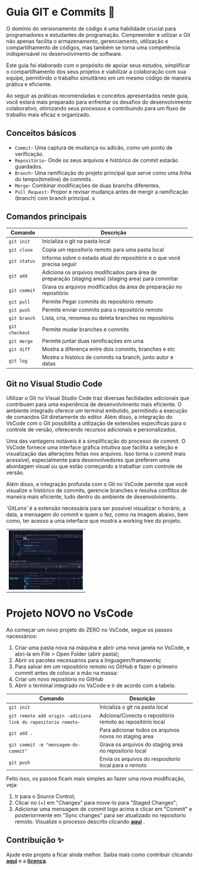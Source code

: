 # Guia GIT e Commits 📜

O domínio do versionamento de código é uma habilidade crucial para programadores e estudantes de programação. Compreender e utilizar o Git não apenas facilita o armazenamento, gerenciamento, utilização e compartilhamento de códigos, mas também se torna uma competência indispensável no desenvolvimento de software.

Este guia foi elaborado com o propósito de apoiar seus estudos, simplificar o compartilhamento dos seus projetos e viabilizar a colaboração com sua equipe, permitindo o trabalho simultâneo em um mesmo código de maneira prática e eficiente.

Ao seguir as práticas recomendadas e conceitos apresentados neste guia, você estará mais preparado para enfrentar os desafios do desenvolvimento colaborativo, otimizando seus processos e contribuindo para um fluxo de trabalho mais eficaz e organizado.


## Conceitos básicos

- `Commit`- Uma captura de mudança ou adicão, como um ponto de verificação.
- `Repositório`- Onde os seus arquivos e histórico de commit estarão guardados.
- `Branch`- Uma ramificação do projeto principal que serve como uma linha do tempo(timeline) de commits.
- `Merge`- Combinar modificações de duas branchs diferentes.
- `Pull Request`- Propor e revisar mudança antes de mergir a ramificação (branch) com branch principal.
s

## Comandos principais
<table>
  <thead>
    <tr>
      <th>Comando</th>
      <th>Descrição</th>
    </tr>
  </thead>
 <tbody>
    <tr>
      <td><code>git init</code></td>
      <td>Inicializa o git na pasta local</td>
      <td></td>
    </tr>
    <tr>
      <td><code>git clone</code></td>
      <td>Copia um repositorio remoto para uma pasta local</td>
      <td></td>
    </tr>
    <tr>
      <td><code>git status</code></td>
      <td>Informa sobre o estado atual do repositório e o que você precisa seguir</td>
      <td></td>
    </tr>
    <tr>
      <td> <code>git add</code></td>
      <td>Adiciona os arquivos modificados para área de preparação (staging area) (staging area) para commitar</td>
      <td></td>
    </tr>
    <tr>
      <td><code>git commit</code></td>
      <td>Grava os arquivos modificados da área de preparação no repositório</td>
      <td></td>
    </tr>
    <tr>
      <td><code>git pull</code></td>
      <td>Permite Pegar commits do repositório remoto</td>
      <td></td>
    </tr>
    <tr>
      <td><code>git push</code></td>
      <td>Permite enviar commits para o repositório remoto</td>
      <td></td>
    </tr><tr>
      <td><code>git branch</code></td>
      <td>Lista, cria, renomea ou deleta branches no repositório</td>
      <td></td>
    </tr>
    <tr>
      <td><code>git checkout</code></td>
      <td>Permite mudar branches e commits</td>
      <td></td>
    </tr><tr>
      <td><code>git merge</code></td>
      <td>Permite juntar duas ramificações em uma</td>
      <td></td>
    </tr>
    <tr>
      <td><code>git diff</code></td>
      <td>Mostra a diferença entre dois commits, branches e etc</td>
      <td></td>
    </tr><tr>
      <td><code>git log</code></td>
      <td>Mostra o históico de commits na branch, junto autor e datas</td>
      <td></td>
    </tr>
  </tbody>
</table>


## Git no Visual Studio Code
Utilizar o Git no Visual Studio Code traz diversas facilidades adicionais que contribuem para uma experiência de desenvolvimento mais eficiente. O ambiente integrado oferece um terminal embutido, permitindo a execução de comandos Git diretamente do editor. Além disso, a integração do VsCode com o Git possibilita a utilização de extensões específicas para o controle de versão, oferecendo recursos adicionais e personalizados.

Uma das vantagens notáveis é a simplificação do processo de commit. O VsCode fornece uma interface gráfica intuitiva que facilita a seleção e visualização das alterações feitas nos arquivos. Isso torna o commit mais acessível, especialmente para desenvolvedores que preferem uma abordagem visual ou que estão começando a trabalhar com controle de versão.

Além disso, a integração profunda com o Git no VsCode permite que você visualize o histórico de commits, gerencie branches e resolva conflitos de maneira mais eficiente, tudo dentro do ambiente de desenvolvimento.

*'GitLens'* é a extensão necessária para ser possível visualizar o horário, a data, a mensagem do commit e quem o fez, como na imagem abaixo, bem como, ter acesso a uma interface que mostra a working tree do projeto.


|       |
|-------|
| <img src="https://github.com/ProjetoHardTech/CommitMentor/blob/main/assets/gitlens_example.png" alt="GitLens" width="200"/> |

# Projeto NOVO no VsCode
Ao começar um novo projeto do ZERO no VsCode, segue os passos nacessários:

1. Criar uma pasta nova na máquina e abrir uma nova janela no VsCode, e abri-la em File > Open Folder (abrir pasta);
2. Abrir os pacotes necessários para a linguagem/frameworkç
3. Para salvar em um repositório remoto no GitHub e fazer o primeiro commit antes de colocar a mão na massa:
4. Criar um novo repositório no GitHub
5. Abrir o terminal integrado no VsCode e ir de acordo com a tabela:

<table>
  <thead>
    <tr>
      <th>Comando</th>
      <th>Descrição</th>
    </tr>
  </thead>
 <tbody>
    <tr>
      <td><code>git init</code></td>
      <td>Inicializa o git na pasta local</td>
      <td></td>
    </tr>
    <tr>
      <td><code>git remote add origin -adiciona link do repositorio remoto- </code></td>
      <td>Adciona/Conecta o repositório remoto ao repositório local</td>
      <td></td>
    </tr>
    <tr>
      <td><code>git add . </code></td>
      <td>Para adicionar todos os arquivos novos no staging area</td>
      <td></td>
    </tr>
    <tr>
      <td><code>git commit -m "mensagem-do-commit" </code></td>
      <td>Grava os arquivos do staging area no repositorio local</td>
      <td></td>
    </tr>
     <tr>
      <td><code>git push </code></td>
      <td>Envia os arquivos do respositorio local para o remoto</td>
      <td></td>
    </tr>
    </tbody>
</table>

Feito isso, os passos ficam mais simples ao fazer uma nova modificação, veja:

1. Ir para o Source Control;
2. Clicar no (+) em "Changes" para move-lo para "Staged Changes";
3. Adicionar uma mensagem de commit logo acima e clicar em  "Commit" e posteriormente em "Sync changes" para ser atualizado no repositorio remoto. Visualize o processo descrito clicando **[aqui](https://github.com/ProjetoHardTech/CommitMentor/blob/main/assets/comit-on-vscode.png)** .


## Contribuição ✨

Ajude este projeto a ficar ainda melhor. Saiba mais como contribuir clicando **[aqui](https://github.com/ProjetoHardTech/CommitMentor/blob/main/CONTRIBUTING.md)** e a **[licença](https://github.com/ProjetoHardTech/CommitMentor/blob/main/LICENSE.md)**.
